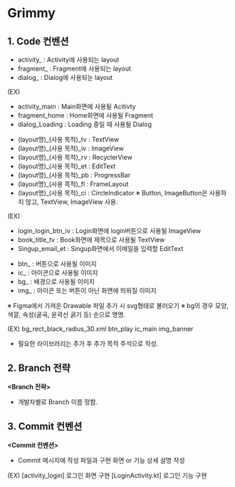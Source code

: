 # Grimmy

## 1. Code 컨벤션
**<Layout>**
- activity_ : Activity에 사용되는 layout
- fragment_ : Fragment에 사용되는 layout
- dialog_ : Dialog에 사용되눈 layout

(EX)
- activity_main : Main화면에 사용될 Acitivty
- fragment_home : Home화면에 사용될 Fragment
- dialog_Loading : Loading 중일 때 사용될 Dialog

**<ID>**
- (layout명)_(사용 목적)_tv : TextView
- (layout명)_(사용 목적)_iv : ImageView
- (layout명)_(사용 목적)_rv : RecyclerView
- (layout명)_(사용 목적)_et : EditText
- (layout명)_(사용 목적)_pb : ProgressBar
- (layout명)_(사용 목적)_fl : FrameLayout
- (layout명)_(사용 목적)_ci : CircleIndicator
※ Button, ImageButton은 사용하지 않고, TextView, ImageView 사용.

(EX)
- login_login_btn_iv : Login화면에 login버튼으로 사용될 ImageView
- book_title_tv : Book화면에 제목으로 사용될 TextView
- Singup_email_et : Singup화면에서 이메일을 입력할 EditText

**<Drawable>**
- btn_ : 버튼으로 사용될 이미지
- ic_ : 아이콘으로 사용될 이미지
- bg_ : 배경으로 사용될 이미지
- img_ : 아이콘 또는 버튼이 아닌 화면에 띄워질 이미지

※ Figma에서 가져온 Drawable 파일 추가 시 svg형태로 불러오기
※ bg의 경우 모양, 색깔, 속성(굴곡, 윤곽선 굵기 등) 순으로 명명.

(EX)
bg_rect_black_radius_30.xml
btn_play
ic_main
img_banner

+ 필요한 라이브러리는 추가 후 추가 목적 주석으로 작성.

## 2. Branch 전략
**<Branch 전략>**
- 개발자별로 Branch 이름 정함.

## 3. Commit 컨벤션
**<Commit 컨벤션>**
- Commit 메시지에 작성 파일과 구현 화면 or 기능 상세 설명 작성

(EX)
[activity_login] 로그인 화면 구현
[LoginActivity.kt] 로그인 기능 구현

